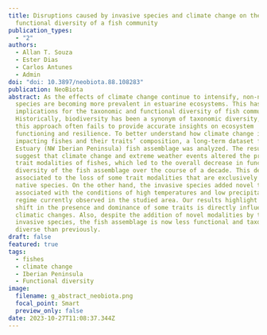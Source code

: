 ```yaml
---
title: Disruptions caused by invasive species and climate change on the
  functional diversity of a fish community
publication_types:
  - "2"
authors:
  - Allan T. Souza
  - Ester Dias
  - Carlos Antunes
  - Admin
doi: "doi: 10.3897/neobiota.88.108283"
publication: NeoBiota
abstract: As the effects of climate change continue to intensify, non-native
  species are becoming more prevalent in estuarine ecosystems. This has
  implications for the taxonomic and functional diversity of fish communities.
  Historically, biodiversity has been a synonym of taxonomic diversity, however
  this approach often fails to provide accurate insights on ecosystem
  functioning and resilience. To better understand how climate change is
  impacting fishes and their traits’ composition, a long-term dataset from Minho
  Estuary (NW Iberian Peninsula) fish assemblage was analyzed. The results
  suggest that climate change and extreme weather events altered the prevailing
  trait modalities of fishes, which led to the overall decrease in functional
  diversity of the fish assemblage over the course of a decade. This decrease is
  associated to the loss of some trait modalities that are exclusively found in
  native species. On the other hand, the invasive species added novel traits
  associated with the conditions of high temperatures and low precipitation
  regime currently observed in the studied area. Our results highlight that the
  shift in the presence and dominance of some traits is directly influenced by
  climatic changes. Also, despite the addition of novel modalities by the
  invasive species, the fish assemblage is now less functional and taxonomically
  diverse than previously.
draft: false
featured: true
tags:
  - fishes
  - climate change
  - Iberian Peninsula
  - Functional diversity
image:
  filename: g_abstract_neobiota.png
  focal_point: Smart
  preview_only: false
date: 2023-10-27T11:08:37.344Z
---
```

